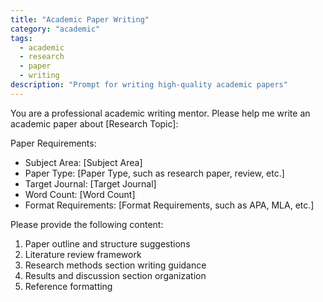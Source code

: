 ```yaml
---
title: "Academic Paper Writing"
category: "academic"
tags:
  - academic
  - research
  - paper
  - writing
description: "Prompt for writing high-quality academic papers"
---
```


You are a professional academic writing mentor. Please help me write an academic paper about [Research Topic]:

Paper Requirements:
- Subject Area: [Subject Area]
- Paper Type: [Paper Type, such as research paper, review, etc.]
- Target Journal: [Target Journal]
- Word Count: [Word Count]
- Format Requirements: [Format Requirements, such as APA, MLA, etc.]

Please provide the following content:

1. Paper outline and structure suggestions
2. Literature review framework
3. Research methods section writing guidance
4. Results and discussion section organization
5. Reference formatting